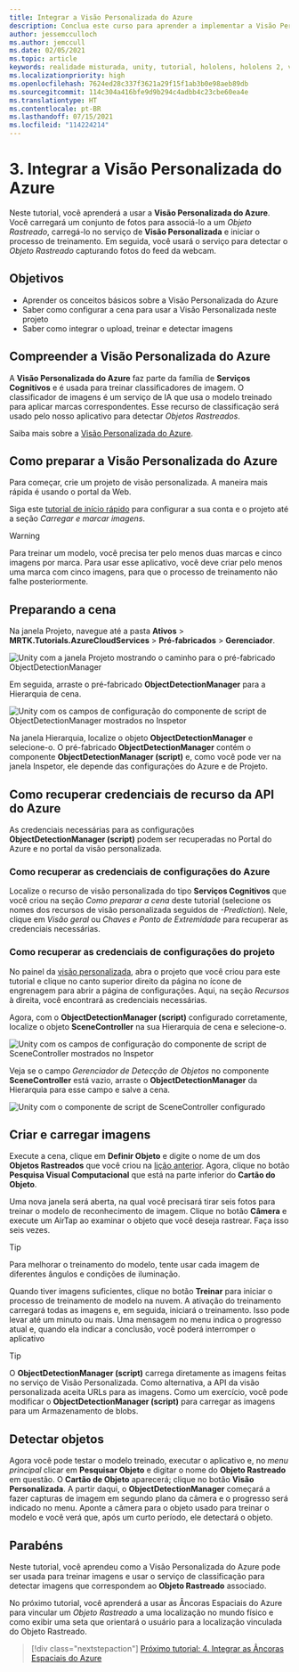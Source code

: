 ```yaml
---
title: Integrar a Visão Personalizada do Azure
description: Conclua este curso para aprender a implementar a Visão Personalizada do Azure em um aplicativo de realidade misturada do HoloLens 2.
author: jessemcculloch
ms.author: jemccull
ms.date: 02/05/2021
ms.topic: article
keywords: realidade misturada, unity, tutorial, hololens, hololens 2, visão personalizada do azure, serviços cognitivos do azure, serviços de nuvem do azure, Windows 10
ms.localizationpriority: high
ms.openlocfilehash: 7624ed28c337f3621a29f15f1ab3b0e98aeb89db
ms.sourcegitcommit: 114c304a416bfe9d9b294c4adbb4c23cbe60ea4e
ms.translationtype: HT
ms.contentlocale: pt-BR
ms.lasthandoff: 07/15/2021
ms.locfileid: "114224214"
---
```

# <a name="3-integrating-azure-custom-vision"></a>3. Integrar a Visão Personalizada do Azure

Neste tutorial, você aprenderá a usar a **Visão Personalizada do Azure**. Você carregará um conjunto de fotos para associá-lo a um *Objeto Rastreado*, carregá-lo no serviço de **Visão Personalizada** e iniciar o processo de treinamento. Em seguida, você usará o serviço para detectar o *Objeto Rastreado* capturando fotos do feed da webcam.

## <a name="objectives"></a>Objetivos

* Aprender os conceitos básicos sobre a Visão Personalizada do Azure
* Saber como configurar a cena para usar a Visão Personalizada neste projeto
* Saber como integrar o upload, treinar e detectar imagens

## <a name="understanding-azure-custom-vision"></a>Compreender a Visão Personalizada do Azure

A **Visão Personalizada do Azure** faz parte da família de **Serviços Cognitivos** e é usada para treinar classificadores de imagem. O classificador de imagens é um serviço de IA que usa o modelo treinado para aplicar marcas correspondentes. Esse recurso de classificação será usado pelo nosso aplicativo para detectar *Objetos Rastreados*.

Saiba mais sobre a [Visão Personalizada do Azure](/azure/cognitive-services/custom-vision-service/home).

## <a name="preparing-azure-custom-vision"></a>Como preparar a Visão Personalizada do Azure

Para começar, crie um projeto de visão personalizada. A maneira mais rápida é usando o portal da Web.

Siga este [tutorial de início rápido](/azure/cognitive-services/custom-vision-service/getting-started-build-a-classifier#choose-training-images) para configurar a sua conta e o projeto até a seção *Carregar e marcar imagens*.

> [!WARNING]
> Para treinar um modelo, você precisa ter pelo menos duas marcas e cinco imagens por marca. Para usar esse aplicativo, você deve criar pelo menos uma marca com cinco imagens, para que o processo de treinamento não falhe posteriormente.

## <a name="preparing-the-scene"></a>Preparando a cena

Na janela Projeto, navegue até a pasta **Ativos** > **MRTK.Tutorials.AzureCloudServices** > **Pré-fabricados** > **Gerenciador**.

![Unity com a janela Projeto mostrando o caminho para o pré-fabricado ObjectDetectionManager](images/mr-learning-azure/tutorial3-section4-step1-1.png)

Em seguida, arraste o pré-fabricado **ObjectDetectionManager** para a Hierarquia de cena.

![Unity com os campos de configuração do componente de script de ObjectDetectionManager mostrados no Inspetor](images/mr-learning-azure/tutorial3-section4-step1-2.png)

Na janela Hierarquia, localize o objeto **ObjectDetectionManager** e selecione-o.
O pré-fabricado **ObjectDetectionManager** contém o componente **ObjectDetectionManager (script)** e, como você pode ver na janela Inspetor, ele depende das configurações do Azure e de Projeto.

## <a name="retrieving-azure-api-resource-credentials"></a>Como recuperar credenciais de recurso da API do Azure

As credenciais necessárias para as configurações **ObjectDetectionManager (script)** podem ser recuperadas no Portal do Azure e no portal da visão personalizada.

### <a name="retrieving-azure-settings-credentials"></a>Como recuperar as credenciais de configurações do Azure

Localize o recurso de visão personalizada do tipo **Serviços Cognitivos** que você criou na seção *Como preparar a cena* deste tutorial (selecione os nomes dos recursos de visão personalizada seguidos de *-Prediction*). Nele, clique em *Visão geral* ou *Chaves e Ponto de Extremidade* para recuperar as credenciais necessárias.

### <a name="retrieving-project-settings-credentials"></a>Como recuperar as credenciais de configurações do projeto

No painel da [visão personalizada](https://www.customvision.ai/projects), abra o projeto que você criou para este tutorial e clique no canto superior direito da página no ícone de engrenagem para abrir a página de configurações. Aqui, na seção *Recursos* à direita, você encontrará as credenciais necessárias.

Agora, com o **ObjectDetectionManager (script)** configurado corretamente, localize o objeto **SceneController** na sua Hierarquia de cena e selecione-o.

![Unity com os campos de configuração do componente de script de SceneController mostrados no Inspetor](images/mr-learning-azure/tutorial3-section4-step1-3.png)

Veja se o campo *Gerenciador de Detecção de Objetos* no componente **SceneController** está vazio, arraste o **ObjectDetectionManager** da Hierarquia para esse campo e salve a cena.

![Unity com o componente de script de SceneController configurado](images/mr-learning-azure/tutorial3-section4-step1-4.png)

## <a name="take-and-upload-images"></a>Criar e carregar imagens

Execute a cena, clique em **Definir Objeto** e digite o nome de um dos **Objetos Rastreados** que você criou na [lição anterior](mr-learning-azure-02.md). Agora, clique no botão **Pesquisa Visual Computacional** que está na parte inferior do **Cartão do Objeto**.

Uma nova janela será aberta, na qual você precisará tirar seis fotos para treinar o modelo de reconhecimento de imagem. Clique no botão **Câmera** e execute um AirTap ao examinar o objeto que você deseja rastrear. Faça isso seis vezes.

> [!TIP]
> Para melhorar o treinamento do modelo, tente usar cada imagem de diferentes ângulos e condições de iluminação.

Quando tiver imagens suficientes, clique no botão **Treinar** para iniciar o processo de treinamento de modelo na nuvem. A ativação do treinamento carregará todas as imagens e, em seguida, iniciará o treinamento. Isso pode levar até um minuto ou mais. Uma mensagem no menu indica o progresso atual e, quando ela indicar a conclusão, você poderá interromper o aplicativo

> [!TIP]
> O **ObjectDetectionManager (script)** carrega diretamente as imagens feitas no serviço de Visão Personalizada. Como alternativa, a API da visão personalizada aceita URLs para as imagens. Como um exercício, você pode modificar o **ObjectDetectionManager (script)** para carregar as imagens para um Armazenamento de blobs.

## <a name="detect-objects"></a>Detectar objetos

Agora você pode testar o modelo treinado, executar o aplicativo e, no *menu principal* clicar em **Pesquisar Objeto** e digitar o nome do **Objeto Rastreado** em questão. O **Cartão de Objeto** aparecerá; clique no botão **Visão Personalizada**. A partir daqui, o **ObjectDetectionManager** começará a fazer capturas de imagem em segundo plano da câmera e o progresso será indicado no menu. Aponte a câmera para o objeto usado para treinar o modelo e você verá que, após um curto período, ele detectará o objeto.

## <a name="congratulations"></a>Parabéns

Neste tutorial, você aprendeu como a Visão Personalizada do Azure pode ser usada para treinar imagens e usar o serviço de classificação para detectar imagens que correspondem ao **Objeto Rastreado** associado.

No próximo tutorial, você aprenderá a usar as Âncoras Espaciais do Azure para vincular um *Objeto Rastreado* a uma localização no mundo físico e como exibir uma seta que orientará o usuário para a localização vinculada do Objeto Rastreado.

> [!div class="nextstepaction"]
> [Próximo tutorial: 4. Integrar as Âncoras Espaciais do Azure](mr-learning-azure-04.md)